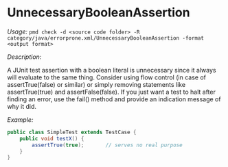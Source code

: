 
# UnnecessaryBooleanAssertion

*Usage:*
`pmd check -d <source code folder> -R category/java/errorprone.xml/UnnecessaryBooleanAssertion -format <output format>`

*Description:*

A JUnit test assertion with a boolean literal is unnecessary since it always will evaluate to the same thing.
Consider using flow control (in case of assertTrue(false) or similar) or simply removing
statements like assertTrue(true) and assertFalse(false).  If you just want a test to halt after finding
an error, use the fail() method and provide an indication message of why it did.

*Example:*

```java
public class SimpleTest extends TestCase {
    public void testX() {
        assertTrue(true);       // serves no real purpose
    }
}        
```
